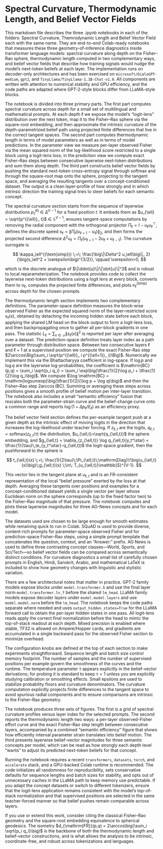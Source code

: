 # Spectral Curvature, Thermodynamic Length, and Belief Vector Fields

This markdown file describes the three .ipynb notebooks in each of the folders: Spectral Curvature, Themrodynamic Length and Belief Vector Field each with the same name. They are end-to-end Colab-ready notebooks that measures these three geometry-of-inference diagnostics inside transformer language models: spectral curvature along depth on the Fisher–Rao sphere, thermodynamic length computed in two complementary ways, and belief vector fields that describe how training signals would nudge the model’s next-token beliefs at each layer. The implementation runs on decoder-only architectures and has been exercised on `microsoft/DialoGPT-medium`, `gpt2`, and `TinyLlama/TinyLlama-1.1B-Chat-v1.0`. All components are written with attention to numerical stability and GPU efficiency, and the code paths are adapted where GPT-2-style blocks differ from LLaMA-style blocks.

The notebook is divided into three primary parts. The first part computes spectral curvature across depth for a small set of multilingual and mathematical prompts. At each depth ℓ we expose the model’s “logit-lens” distribution over the next token, map it to the Fisher–Rao sphere via the square-root embedding, and then approximate the intrinsic curvature of the depth-parametrized belief path using projected finite differences that live in the correct tangent spaces. The second part computes thermodynamic length in terms of model parameters as well as in terms of model predictions. In the parameter view we measure per-layer observed Fisher via the mean squared norm of the log-likelihood score restricted to a single block using a logit-lens loss; in the prediction view we compute exact Fisher–Rao steps between consecutive layerwise next-token distributions and sum them along depth. The third part constructs belief vector fields by pushing the standard next-token cross-entropy signal through softmax and through the square-root map onto the sphere, projecting to the tangent space, and averaging the resulting tangents over a concept-conditioned dataset. The output is a clean layer-profile of how strongly and in which intrinsic direction the training signal tries to steer beliefs for each semantic concept.

The spectral curvature section starts from the sequence of layerwise distributions $p^{(\ell)}_ t$ $\in$ $\Delta^{V-1}$ for a fixed position $t$. It embeds them as $u_{\ell} = \sqrt{p^{(\ell)}_ t}$ $\in$ $\mathbb{S}^{V-1}$, ensures tangent-space computations by removing the radial component with the orthogonal projector $\Pi_\ell = I - u_\ell u_\ell^\top$, defines the discrete speed $s_\ell = \|\Pi_\ell (u_{\ell+1} - u_\ell)\|_ 2$, and then forms the projected second difference $\Delta^2 u_\ell = \Pi_\ell (u_{\ell+1} - 2u_\ell + u_{\ell-1})$. The curvature surrogate is

$$
\kappa_\ell^{(\text{simp})} \;=\; \frac{\big\|\Delta^2 u_\ell\big\|_ 2}{\big(s_\ell^2 + \varepsilon\big)^{3/2}}, \qquad \varepsilon>0,
$$

which is the discrete analogue of $\|\ddot{u}\|/\|\dot{u}\|^3$ and is robust to local reparameterization. The notebook provides code to collect the layerwise next-token distributions using a logit lens at every block, converts them to $u_\ell$, computes the projected finite differences, and plots $\kappa_\ell^{(\text{simp})}$ across depth for the chosen prompts.

The thermodynamic length section implements two complementary definitions. The parameter-space definition measures the block-wise observed Fisher as the expected squared norm of the layer-restricted score $s_\ell(x)$, obtained by detaching the incoming hidden state before each block, applying the shared LM head on the block output to form a logit-lens loss, and then backpropagating once to gather all per-block gradients in one pass. The statistic $L_\ell = \sum_{x\in\mathcal D}\|s_\ell(x)\|^2$ is reported per layer after averaging over a dataset. The prediction-space definition treats layer index as a path parameter through distribution space. Between two consecutive layers $\ell$ and $\ell+1$ at a supervised position we compute the exact Fisher–Rao step $2\arccos\Big(\sum_i \sqrt{p^{(\ell)}_ i p^{(\ell+1)}_ i}\Big)$. Numerically we implement this via the Bhattacharyya coefficient in log-space. If $\log p$ and $\log q$ are the layerwise log-probabilities, the coefficient is $\mathrm{BC}(p,q) = \sum_i \sqrt{p_i q_i} = \sum_i \exp\big(\tfrac{1}{2}\log p_i + \tfrac{1}{2}\log q_i\big)$. We compute $\log \mathrm{BC} = \mathrm{logsumexp}\big(\tfrac{1}{2}(\log p + \log q)\big)$ and then the Fisher–Rao step $2\arccos(\mathrm{BC})$. Summing or averaging these steps across positions gives a smooth profile of belief motion per inter-layer transition. The notebook also includes a small “semantic efficiency” fusion that rescales both the parameter-strain curve and the belief-change curve onto a common range and reports $\log\big(1+\Delta p_\ell/E_\ell\big)$ as an efficiency proxy.

The belief vector field section defines the per-example tangent push at a given depth as the intrinsic effect of moving logits in the direction that increases the log-likelihood under teacher forcing. If $z_{\ell,t}$ are the logits, $q_{\ell,t}=\mathrm{softmax}(z_{\ell,t}/\tau)$ the distribution, $u_{\ell,t}=\sqrt{q_{\ell,t}}$ the sphere embedding, and $g_{\ell,t} = \nabla_{z_{\ell,t}} \log q_{\ell,t}(y_t^\star) = \tfrac{1}{\tau}\,(e_{y_t^\star}-q_{\ell,t})$ the logit-space gradient, then the pushforward to the sphere is

$$
t_{\ell,t}(x) \;=\; \frac{1}{2\tau}\;\Pi_{\ell,t}\;\mathrm{Diag}\!\big(u_{\ell,t}(x)\big)\;g_{\ell,t}(x) \;\in\; T_{u_{\ell,t}}\mathbb{S}^{V-1}.
$$

This vector lies in the tangent plane at $u_{\ell,t}$ and is an FR-consistent representation of the local “belief pressure” exerted by the loss at that depth. Averaging these tangents over positions and examples for a concept-conditioned dataset yields a single vector per layer whose Euclidean norm on the sphere corresponds (up to the fixed factor two) to the Fisher–Rao magnitude of that pressure. The notebook computes and plots these layerwise magnitudes for three AG-News concepts and for each model.

The datasets used are chosen to be large enough for smooth estimates while remaining quick to run in Colab. SQuAD is used to provide diverse, content-rich prompts for parameter-space observed Fisher and for prediction-space Fisher–Rao steps, using a simple prompt template that concatenates the question, context, and an “Answer:” prefix. AG News is used to define three contrasting concept classes—World, Sports, and Sci/Tech—so belief vector fields can be compared across semantically distinct conditions. For curvature diagnostics a small list of carefully chosen prompts in English, Hindi, Sanskrit, Arabic, and mathematical LaTeX is included to show how geometry changes with linguistic and stylistic variation.

There are a few architectural notes that matter in practice. GPT-2 family models expose blocks under `model.transformer.h` and use the final layer norm `model.transformer.ln_f` before the shared `lm_head`. LLaMA family models expose decoder layers under `model.model.layers` and use `model.model.norm` before the `lm_head`. The notebook keeps the code paths separate where needed and uses `output_hidden_states=True` for the LLaMA forward call to obtain the per-layer hidden states in one pass. All logit-lens reads apply the correct final normalization before the head to mimic the top-of-stack readout at each depth. Mixed precision is enabled where stable, TF32 is allowed on Ampere/Hopper cards, and gradients are accumulated in a single backward pass for the observed Fisher section to minimize overhead.

The configuration knobs are defined at the top of each section to make experiments straightforward. Sequence length and batch size control memory footprint. The number of samples and the number of supervised positions per example govern the smoothness of the curves and the runtime. The temperature parameter $\tau$ appears explicitly in the belief-vector derivations; for probing it is standard to keep $\tau=1$ unless you are explicitly studying calibration or smoothing effects. Small epsilons are used to stabilize probability floors and curvature denominators. The curvature computation explicitly projects finite differences to the tangent space to avoid spurious radial components and to ensure comparisons are intrinsic to the Fisher–Rao geometry.

The notebook produces three sets of figures. The first is a grid of spectral curvature profiles versus layer index for the selected prompts. The second reports the thermodynamic length two ways: a per-layer observed-Fisher effort curve and the exact Fisher–Rao step length between consecutive layers, accompanied by a combined “semantic efficiency” figure that shows how efficiently internal parameter strain translates into belief motion. The third presents layerwise belief-vector magnitudes for three semantic concepts per model, which can be read as how strongly each depth level “wants” to adjust its predicted next-token beliefs for that concept.

Running the notebook requires a recent `transformers`, `datasets`, `torch`, and `accelerate` stack, and a GPU-backed Colab runtime is recommended. The code initializes all randomness for reproducibility, sets conservative defaults for sequence lengths and batch sizes for stability, and opts out of unnecessary caches in the LLaMA path to keep memory use predictable. If you adapt the concept datasets or switch to different tokenizers, ensure that the logit-lens application remains consistent with the model’s top-of-stack normalization and that supervised positions are selected in the same teacher-forced manner so that belief pushes remain comparable across layers.

If you use or extend this work, consider citing the classical Fisher–Rao geometry and the square-root embedding equivalence to spherical geodesics. The isometry $d_{\mathrm{FR}}(p,q) = 2\arccos\big(\sum_i \sqrt{p_i q_i}\big)$ is the backbone of both the thermodynamic length and belief-vector constructions, and is what allows the analysis to be intrinsic, coordinate-free, and robust across tokenizations and languages.
